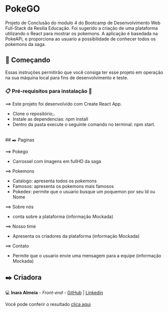 # PokeGO
Projeto de Conclusão do modulo 4 do Bootcamp de Desenvolvimento Web Full-Stack da Resilia Educação.
Foi sugerido a criação de uma plataforma utilizando o React para mostrar os pokemons.
A aplicação é basedada na PokeAPi, e proporciona ao usuario a possibilidade de conhecer todos os pokemons da saga.
<br>

## 🚀 Começando

Essas instruções permitirão que você consiga ter esse projeto em operação na sua máquina local para fins de desenvolvimento e teste.

### 📋 Pré-requisitos para instalação 🔧

==> Este projeto foi desenvolvido com Create React App.
* Clone o repositório;.
* Instale as dependencias: npm install
* Dentro da pasta execute o seguinte comando no terminal: npm start.
<br>
## ✒️ Paginas

==> Pokego
* Carrossel com imagens em fullHD da saga

==> Pokemons
* Catalogo: apresenta todos os pokemons
* Famosos: apresenta os pokemons mais famosos
* Pokedex: permite que o usuario busque um poquemon por seu Id ou Nome 

==> Sobre nós
* conta sobre a plataforma (informação Mockada)

==> Nosso time
* Apresenta os criadores da plataforma (informação Mockada)

==> Contato
* Permite que o usuario envie uma mensagem para a equipe (informação Mockada)

## ✒️ Criadora

💻 **Inara Almeia** - *Front-end* - [GitHub](https://github.com/inaralmeida) | [Linkedin](https://www.linkedin.com/in/inaralmeida/)

Você pode conferir o resultado [clica aqui](https://pokegoresiliente.netlify.app/)
